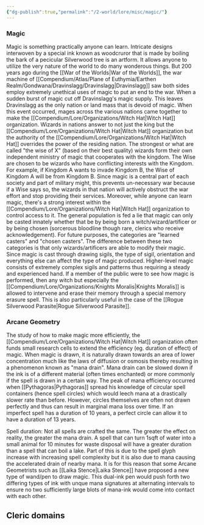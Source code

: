 ```yaml
---
{"dg-publish":true,"permalink":"/2-world/lore/misc/magic/"}
---
```



### Magic
Magic is something practically anyone can learn. Intricate designs interwoven by a special ink known as woodcruror that is made by boiling the bark of a pecicular Silverwood tree is an artform. It allows anyone to utilize the very nature of the world to do many wonderous things. But 200 years ago during the [[War of the Worlds\|War of the Worlds]], the war machine of [[Compendium/Atlas/Plane of Euthymia/Earthen Realm/Gondwana/Dravinslagg/Dravinslagg\|Dravinslagg]] saw both sides employ extremely unethical uses of magic to put an end to the war. When a sudden burst of magic cut off Dravinslagg's magic supply. This leaves Dravinslagg as the only nation or land mass that is devoid of magic. When this event occurred, mages across the various nations came together to make the [[Compendium/Lore/Organizations/Witch Hat\|Witch Hat]] organization. Wizards in nations answer to not just the king but the [[Compendium/Lore/Organizations/Witch Hat\|Witch Hat]] organization but the authority of the [[Compendium/Lore/Organizations/Witch Hat\|Witch Hat]] overrides the power of the residing nation. The strongest or what are called "the wise of X" (based on their best quality) wizards form their own independent ministry of magic that cooperates with the kingdom. The Wise are chosen to be wizards who have conflicting interests with the Kingdom. For example, if Kingdom A wants to invade Kingdom B, the Wise of Kingdom A will be from Kingdom B. Since magic is a central part of each society and part of military might, this prevents un-necessary war because if a Wise says so, the wizards in that nation will actively obstruct the war effort and stop providing their services. Moreover, while anyone can learn magic, there's a strong interest within the [[Compendium/Lore/Organizations/Witch Hat\|Witch Hat]] organization to control access to it. The general population is fed a lie that magic can only be casted innately whether that be by being born a witch/wizard/artificer or by being chosen (sorcerous bloodline though rare, clerics who receive acknowledgement). For future purposes, the categories are "learned casters" and 
"chosen casters". The difference between these two categories is that only wizards/artificers are able to modify their magic. Since magic is cast through drawing sigils, the type of sigil, orientation and everything else can affect the type of magic produced. Higher-level magic consists of extremely complex sigils and patterns thus requiring a steady and experienced hand. If a member of the public were to see how magic is performed, then any witch but especially the [[Compendium/Lore/Organizations/Knights Moralis\|Knights Moralis]] is allowed to intervene and erase their memory through a special memory erasure spell. This is also particularly useful in the case of the [[Rogue Silverwood Parasite\|Rogue Silverwood Parasite]]. 

### Arcane Geometry

The study of how to make magic more efficiently, the [[Compendium/Lore/Organizations/Witch Hat\|Witch Hat]] organization often funds small research cells to extend the efficiency (eg. duration of effect) of magic. When magic is drawn, it is naturally drawn towards an area of lower concentration much like the laws of diffusion or osmosis thereby resulting in a phenomenon known as "mana drain". Mana drain can be slowed down if the ink is of a different material (often times enchanted) or more commonly if the spell is drawn in a certain way. The peak of mana efficiency occurred when [[Pythagoras\|Pythagoras]] spread his knowledge of circular spell containers (hence spell circles) which would leech mana at a drastically slower rate than before. However, circles themselves are often not drawn perfectly and thus can result in marginal mana loss over time. If an imperfect spell has a duration of 10 years, a perfect circle can allow it to have a duration of 13 years.

Spell duration: Not all spells are crafted the same. The greater the effect on reality, the greater the mana drain. A spell that can turn 1sqft of water into a small animal for 10 minutes for waste disposal will have a greater duration than a spell that can boil a lake. Part of this is due to the spell glyph increase with increasing spell complexity but it is also due to mana causing the accelerated drain of nearby mana. It is for this reason that some Arcane Geometrists such as [[Laika Stence\|Laika Stence]] have proposed a new type of wand/pen to draw magic. This dual-ink pen would push forth two differing types of ink with unque mana signatures at alternating intervals to ensure no two sufficiently large blots of mana-ink would come into contact with each other.  


## Cleric domains

